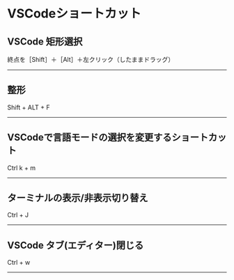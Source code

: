 # VSCodeショートカット

## VSCode 矩形選択

終点を［Shift］＋［Alt］＋左クリック（したままドラッグ）

---

## 整形

Shift + ALT + F

---

## VSCodeで言語モードの選択を変更するショートカット

Ctrl k + m

---

## ターミナルの表示/非表示切り替え

Ctrl + J

---

## VSCode タブ(エディター)閉じる

Ctrl + w

---
